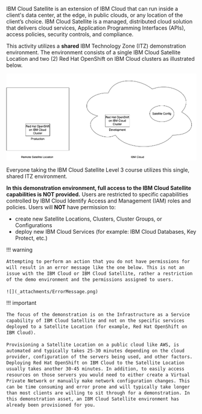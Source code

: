 IBM Cloud Satellite is an extension of IBM Cloud that can run inside a client's data center, at the edge, in public clouds, or any location of the client’s choice. IBM Cloud Satellite is a managed, distributed cloud solution that delivers cloud services, Application Programming Interfaces (APIs), access policies, security controls, and compliance.

This activity utilizes a **shared** IBM Technology Zone (ITZ) demonstration environment. The environment consists of a single IBM Cloud Satellite Location and two (2) Red Hat OpenShift on IBM Cloud clusters as illustrated below.

![](../3config/_attachments/Sat-ConfigDemoArch.png)

Everyone taking the IBM Cloud Satellite Level 3 course utilizes this single, shared ITZ environment.

**In this demonstration environment, full access to the IBM Cloud Satellite capabilities is NOT provided.** Users are restricted to specific capabilities controlled by IBM Cloud Identify Access and Management (IAM) roles and policies. Users will **NOT** have permission to:

   - create new Satellite Locations, Clusters, Cluster Groups, or Configurations
   - deploy new IBM Cloud Services (for example: IBM Cloud Databases, Key Protect, etc.)

!!! warning
    
    Attempting to perform an action that you do not have permissions for will result in an error message like the one below. This is not an issue with the IBM Cloud or IBM Cloud Satellite, rather a restriction of the demo environment and the permissions assigned to users.

    ![](_attachments/ErrorMessage.png)

!!! important

    The focus of the demonstration is on the Infrastructure as a Service capability of IBM Cloud Satellite and not on the specific services deployed to a Satellite Location (for example, Red Hat OpenShift on IBM Cloud).

    Provisioning a Satellite Location on a public cloud like AWS, is automated and typically takes 25-30 minutes depending on the cloud provider, configuration of the servers being used, and other factors. Deploying Red Hat OpenShift on IBM Cloud to the Satellite Location usually takes another 30-45 minutes. In addition, to easily access resources on those servers you would need to either create a Virtual Private Network or manually make network configuration changes. This can be time consuming and error prone and will typically take longer than most clients are willing to sit through for a demonstration. In this demonstration asset, an IBM Cloud Satellite environment has already been provisioned for you.